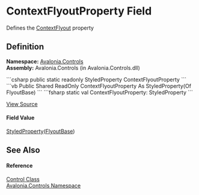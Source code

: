 # ContextFlyoutProperty Field


Defines the <a href="P_Avalonia_Controls_Control_ContextFlyout">ContextFlyout</a> property



## Definition
**Namespace:** <a href="N_Avalonia_Controls">Avalonia.Controls</a>  
**Assembly:** Avalonia.Controls (in Avalonia.Controls.dll)

<Tabs groupId="api-code-preview">
<TabItem value="csharp" label="C#">
```csharp
public static readonly StyledProperty<FlyoutBase?> ContextFlyoutProperty
```
</TabItem>
<TabItem value="vb" label="VB">
```vb
Public Shared ReadOnly ContextFlyoutProperty As StyledProperty(Of FlyoutBase)
```
</TabItem>
<TabItem value="fsharp" label="F#">
```fsharp
static val ContextFlyoutProperty: StyledProperty<FlyoutBase>
```
</TabItem>
</Tabs>



<a href="https://github.com/AvaloniaUI/Avalonia/tree/master/src/Avalonia.Controls/Control.cs" title="View the source code">View Source</a>



#### Field Value
<a href="T_Avalonia_StyledProperty_1">StyledProperty</a>(<a href="T_Avalonia_Controls_Primitives_FlyoutBase">FlyoutBase</a>)

## See Also


#### Reference
<a href="T_Avalonia_Controls_Control">Control Class</a>  
<a href="N_Avalonia_Controls">Avalonia.Controls Namespace</a>  

